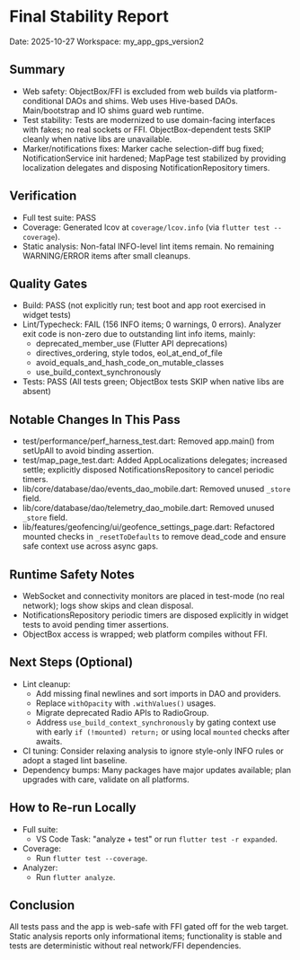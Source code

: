 # Final Stability Report

Date: 2025-10-27
Workspace: my_app_gps_version2

## Summary
- Web safety: ObjectBox/FFI is excluded from web builds via platform-conditional DAOs and shims. Web uses Hive-based DAOs. Main/bootstrap and IO shims guard web runtime.
- Test stability: Tests are modernized to use domain-facing interfaces with fakes; no real sockets or FFI. ObjectBox-dependent tests SKIP cleanly when native libs are unavailable.
- Marker/notifications fixes: Marker cache selection-diff bug fixed; NotificationService init hardened; MapPage test stabilized by providing localization delegates and disposing NotificationRepository timers.

## Verification
- Full test suite: PASS
- Coverage: Generated lcov at `coverage/lcov.info` (via `flutter test --coverage`).
- Static analysis: Non-fatal INFO-level lint items remain. No remaining WARNING/ERROR items after small cleanups.

## Quality Gates
- Build: PASS (not explicitly run; test boot and app root exercised in widget tests)
- Lint/Typecheck: FAIL (156 INFO items; 0 warnings, 0 errors). Analyzer exit code is non-zero due to outstanding lint info items, mainly:
  - deprecated_member_use (Flutter API deprecations)
  - directives_ordering, style todos, eol_at_end_of_file
  - avoid_equals_and_hash_code_on_mutable_classes
  - use_build_context_synchronously
- Tests: PASS (All tests green; ObjectBox tests SKIP when native libs are absent)

## Notable Changes In This Pass
- test/performance/perf_harness_test.dart: Removed app.main() from setUpAll to avoid binding assertion.
- test/map_page_test.dart: Added AppLocalizations delegates; increased settle; explicitly disposed NotificationsRepository to cancel periodic timers.
- lib/core/database/dao/events_dao_mobile.dart: Removed unused `_store` field.
- lib/core/database/dao/telemetry_dao_mobile.dart: Removed unused `_store` field.
- lib/features/geofencing/ui/geofence_settings_page.dart: Refactored mounted checks in `_resetToDefaults` to remove dead_code and ensure safe context use across async gaps.

## Runtime Safety Notes
- WebSocket and connectivity monitors are placed in test-mode (no real network); logs show skips and clean disposal.
- NotificationsRepository periodic timers are disposed explicitly in widget tests to avoid pending timer assertions.
- ObjectBox access is wrapped; web platform compiles without FFI.

## Next Steps (Optional)
- Lint cleanup:
  - Add missing final newlines and sort imports in DAO and providers.
  - Replace `withOpacity` with `.withValues()` usages.
  - Migrate deprecated Radio APIs to RadioGroup.
  - Address `use_build_context_synchronously` by gating context use with early `if (!mounted) return;` or using local `mounted` checks after awaits.
- CI tuning: Consider relaxing analysis to ignore style-only INFO rules or adopt a staged lint baseline.
- Dependency bumps: Many packages have major updates available; plan upgrades with care, validate on all platforms.

## How to Re-run Locally
- Full suite:
  - VS Code Task: "analyze + test" or run `flutter test -r expanded`.
- Coverage:
  - Run `flutter test --coverage`.
- Analyzer:
  - Run `flutter analyze`.

## Conclusion
All tests pass and the app is web-safe with FFI gated off for the web target. Static analysis reports only informational items; functionality is stable and tests are deterministic without real network/FFI dependencies.
